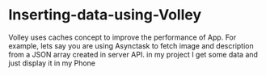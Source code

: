 # Inserting-data-using-Volley
Volley uses caches concept to improve the performance of App. For example, lets say you are using Asynctask to fetch image and description from a JSON array created in server API. 
in my project I get some data and just display it in my Phone 

